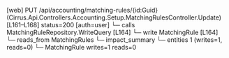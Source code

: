 [web] PUT /api/accounting/matching-rules/{id:Guid}  (Cirrus.Api.Controllers.Accounting.Setup.MatchingRulesController.Update)  [L161–L168] status=200 [auth=user]
  └─ calls MatchingRuleRepository.WriteQuery [L164]
  └─ write MatchingRule [L164]
    └─ reads_from MatchingRules
  └─ impact_summary
    └─ entities 1 (writes=1, reads=0)
      └─ MatchingRule writes=1 reads=0

